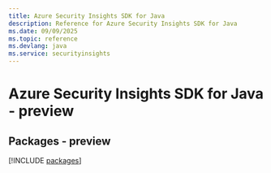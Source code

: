 ```yaml
---
title: Azure Security Insights SDK for Java
description: Reference for Azure Security Insights SDK for Java
ms.date: 09/09/2025
ms.topic: reference
ms.devlang: java
ms.service: securityinsights
---
```

# Azure Security Insights SDK for Java - preview
## Packages - preview
[!INCLUDE [packages](security-insights-index.md)]